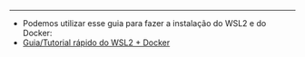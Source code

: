 ___
- Podemos utilizar esse guia para fazer a instalação do WSL2 e do Docker:
- [Guia/Tutorial rápido do WSL2 + Docker](https://github.com/codeedu/wsl2-docker-quickstart)

